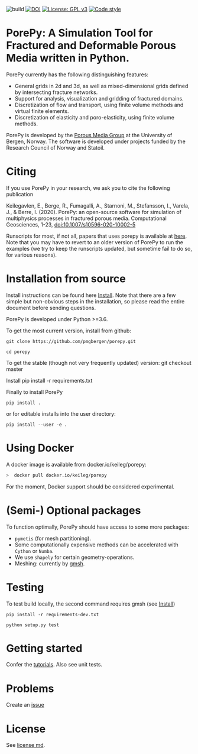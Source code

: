 ![build](https://github.com/pmgbergen/porepy/workflows/Code%20Quality/badge.svg)
[![DOI](https://zenodo.org/badge/89228838.svg)](https://zenodo.org/badge/latestdoi/89228838)
[![License: GPL v3](https://img.shields.io/badge/License-GPL%20v3-blue.svg)](https://www.gnu.org/licenses/gpl-3.0)
[![Code style](https://img.shields.io/badge/code%20style-black-000000.svg)](https://github.com/ambv/black)

# PorePy: A Simulation Tool for Fractured and Deformable Porous Media written in Python.
PorePy currently has the following distinguishing features:
- General grids in 2d and 3d, as well as mixed-dimensional grids defined by intersecting fracture networks.
- Support for analysis, visualization and gridding of fractured domains.
- Discretization of flow and transport, using finite volume methods and virtual finite elements.
- Discretization of elasticity and poro-elasticity, using finite volume methods.

PorePy is developed by the [Porous Media Group](http://pmg.b.uib.no/) at the University of Bergen, Norway. The software is developed under projects funded by the Research Council of Norway and Statoil.

# Citing
If you use PorePy in your research, we ask you to cite the following publication

Keilegavlen, E., Berge, R., Fumagalli, A., Starnoni, M., Stefansson, I., Varela, J., & Berre, I. (2020). PorePy: an open-source software for simulation of multiphysics processes in fractured porous media. Computational Geosciences, 1-23, [doi:10.1007/s10596-020-10002-5](https://doi.org/10.1007/s10596-020-10002-5)

Runscripts for most, if not all, papers that uses porepy is available at [here](./Papers.md).
Note that you may have to revert to an older version of PorePy to run the examples (we try to keep the runscripts updated, but sometime fail to do so, for various reasons).

# Installation from source
Install instructions can be found here [Install](https://github.com/pmgbergen/porepy/blob/develop/Install.md).
Note that there are a few simple but non-obvious steps in the installation, so please read the entire document before sending questions.

PorePy is developed under Python >=3.6.

To get the most current version, install from github:

    git clone https://github.com/pmgbergen/porepy.git

    cd porepy

To get the stable (though not very frequently updated) version:
    git checkout master

Install
    pip install -r requirements.txt

Finally to install PorePy

    pip install .

or for editable installs into the user directory:

    pip install --user -e .


# Using Docker
A docker image is available from docker.io/keileg/porepy:
```bash
>  docker pull docker.io/keileg/porepy
```

For the moment, Docker support should be considered experimental.

# (Semi-) Optional packages
To function optimally, PorePy should have access to some more packages:
*  `pymetis` (for mesh partitioning).
* Some computationally expensive methods can be accelerated with `Cython` or `Numba`.
* We use `shapely` for certain geometry-operations.
* Meshing: currently by [gmsh](http://gmsh.info/doc/texinfo/gmsh.html).

# Testing
To test build locally, the second command requires gmsh (see [Install](https://github.com/pmgbergen/porepy/blob/develop/Install.md))

    pip install -r requirements-dev.txt

    python setup.py test

# Getting started
Confer the [tutorials](https://github.com/pmgbergen/porepy/tree/develop/tutorials). Also see unit tests.

# Problems
Create an [issue](https://github.com/pmgbergen/porepy/issues)

# License
See [license md](./LICENSE.md).


